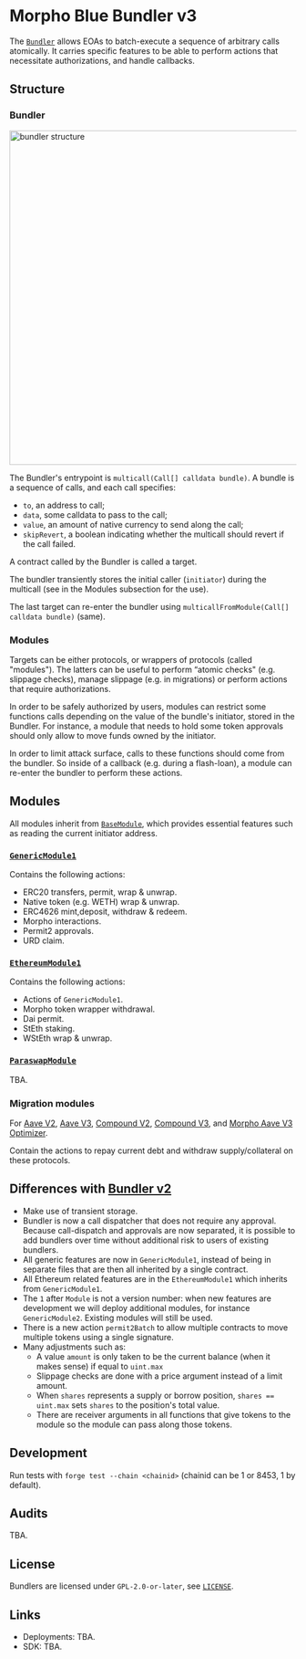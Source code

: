 # Morpho Blue Bundler v3

The [`Bundler`](./src/Bundler.sol) allows EOAs to batch-execute a sequence of arbitrary calls atomically.
It carries specific features to be able to perform actions that necessitate authorizations, and handle callbacks.

## Structure

### Bundler

<img width="586" alt="bundler structure" src="https://github.com/user-attachments/assets/983b7e48-ba0c-4fda-a31b-e7c9cc212da4">

The Bundler's entrypoint is `multicall(Call[] calldata bundle)`.
A bundle is a sequence of calls, and each call specifies:
- `to`, an address to call;
- `data`, some calldata to pass to the call;
- `value`, an amount of native currency to send along the call;
- `skipRevert`, a boolean indicating whether the multicall should revert if the call failed.

A contract called by the Bundler is called a target.

The bundler transiently stores the initial caller (`initiator`) during the multicall (see in the Modules subsection for the use).

The last target can re-enter the bundler using `multicallFromModule(Call[] calldata bundle)` (same).

### Modules

Targets can be either protocols, or wrappers of protocols (called "modules").
The latters can be useful to perform “atomic checks" (e.g. slippage checks), manage slippage (e.g. in migrations) or perform actions that require authorizations.

In order to be safely authorized by users, modules can restrict some functions calls depending on the value of the bundle's initiator, stored in the Bundler.
For instance, a module that needs to hold some token approvals should only allow to move funds owned by the initiator.

In order to limit attack surface, calls to these functions should come from the bundler. 
So inside of a callback (e.g. during a flash-loan), a module can re-enter the bundler to perform these actions.

## Modules

All modules inherit from [`BaseModule`](./src/BaseModule.sol), which provides essential features such as reading the current initiator address.

### [`GenericModule1`](./src/GenericModule1.sol)

Contains the following actions:
- ERC20 transfers, permit, wrap & unwrap.
- Native token (e.g. WETH) wrap & unwrap.
- ERC4626 mint,deposit, withdraw & redeem.
- Morpho interactions.
- Permit2 approvals.
- URD claim.

### [`EthereumModule1`](./src/ethereum/EthereumModule1.sol)

Contains the following actions:
- Actions of `GenericModule1`.
- Morpho token wrapper withdrawal.
- Dai permit.
- StEth staking.
- WStEth wrap & unwrap.

### [`ParaswapModule`](./src/ParaswapModule.sol)

TBA.

### Migration modules

For [Aave V2](./src/migration/AaveV2MigrationModule.sol), [Aave V3](./src/migration/AaveV3MigrationModule.sol), [Compound V2](./src/migration/CompoundV2MigrationModule.sol), [Compound V3](./src/migration/CompoundV3MigrationModule.sol), and [Morpho Aave V3 Optimizer](./src/migration/AaveV3OptimizerMigrationModule.sol).

Contain the actions to repay current debt and withdraw supply/collateral on these protocols.

## Differences with [Bundler v2](https://github.com/morpho-org/morpho-blue-bundlers)

- Make use of transient storage.
- Bundler is now a call dispatcher that does not require any approval.
  Because call-dispatch and approvals are now separated, it is possible to add bundlers over time without additional risk to users of existing bundlers.
- All generic features are now in `GenericModule1`, instead of being in separate files that are then all inherited by a single contract.
- All Ethereum related features are in the `EthereumModule1` which inherits from `GenericModule1`.
- The `1` after `Module` is not a version number: when new features are development we will deploy additional modules, for instance `GenericModule2`.
  Existing modules will still be used.
- There is a new action `permit2Batch` to allow multiple contracts to move multiple tokens using a single signature.
- Many adjustments such as:
  - A value `amount` is only taken to be the current balance (when it makes sense) if equal to `uint.max`
  - Slippage checks are done with a price argument instead of a limit amount.
  - When `shares` represents a supply or borrow position, `shares == uint.max` sets `shares` to the position's total value.
  - There are receiver arguments in all functions that give tokens to the module so the module can pass along those tokens.

## Development

Run tests with `forge test --chain <chainid>` (chainid can be 1 or 8453, 1 by default).

## Audits

TBA.

## License

Bundlers are licensed under `GPL-2.0-or-later`, see [`LICENSE`](./LICENSE).

## Links

- Deployments: TBA.
- SDK: TBA.
